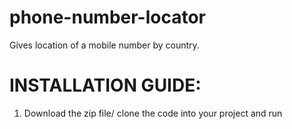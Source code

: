 # phone-number-locator
Gives location of a mobile number by country.

# INSTALLATION GUIDE:
 1. Download the zip file/ clone the code into your project and run
